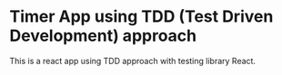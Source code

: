 # Timer App using TDD (Test Driven Development) approach

This is a react app using TDD approach with testing library React.
